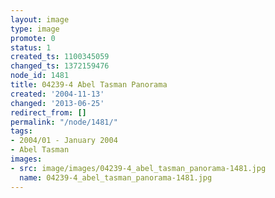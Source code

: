 ```yaml
---
layout: image
type: image
promote: 0
status: 1
created_ts: 1100345059
changed_ts: 1372159476
node_id: 1481
title: 04239-4 Abel Tasman Panorama
created: '2004-11-13'
changed: '2013-06-25'
redirect_from: []
permalink: "/node/1481/"
tags:
- 2004/01 - January 2004
- Abel Tasman
images:
- src: image/images/04239-4_abel_tasman_panorama-1481.jpg
  name: 04239-4_abel_tasman_panorama-1481.jpg
---
```


